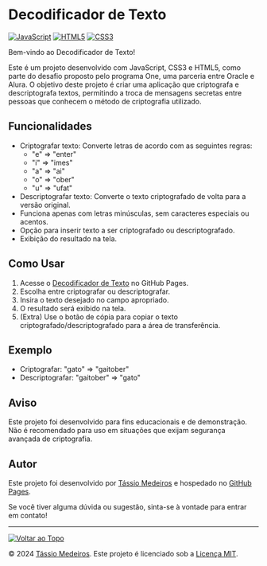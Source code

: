 # Decodificador de Texto

[![JavaScript](https://img.shields.io/badge/JavaScript-ES6-yellow)](https://www.javascript.com/)
[![HTML5](https://img.shields.io/badge/HTML5-Markup-orange)](https://developer.mozilla.org/en-US/docs/Web/Guide/HTML/HTML5)
[![CSS3](https://img.shields.io/badge/CSS3-Style-blue)](https://developer.mozilla.org/en-US/docs/Web/CSS)

Bem-vindo ao Decodificador de Texto!

Este é um projeto desenvolvido com JavaScript, CSS3 e HTML5, como parte do desafio proposto pelo programa One, uma parceria entre Oracle e Alura. O objetivo deste projeto é criar uma aplicação que criptografa e descriptografa textos, permitindo a troca de mensagens secretas entre pessoas que conhecem o método de criptografia utilizado.

## Funcionalidades

- Criptografar texto: Converte letras de acordo com as seguintes regras:
    - "e" => "enter"
    - "i" => "imes"
    - "a" => "ai"
    - "o" => "ober"
    - "u" => "ufat"
- Descriptografar texto: Converte o texto criptografado de volta para a versão original.
- Funciona apenas com letras minúsculas, sem caracteres especiais ou acentos.
- Opção para inserir texto a ser criptografado ou descriptografado.
- Exibição do resultado na tela.

## Como Usar

1. Acesse o [Decodificador de Texto](https://tassio-med.github.io/decodificador-de-texto/) no GitHub Pages.
2. Escolha entre criptografar ou descriptografar.
3. Insira o texto desejado no campo apropriado.
4. O resultado será exibido na tela.
5. (Extra) Use o botão de cópia para copiar o texto criptografado/descriptografado para a área de transferência.

## Exemplo

- Criptografar: "gato" => "gaitober"
- Descriptografar: "gaitober" => "gato"

## Aviso

Este projeto foi desenvolvido para fins educacionais e de demonstração. Não é recomendado para uso em situações que exijam segurança avançada de criptografia.

## Autor

Este projeto foi desenvolvido por [Tássio Medeiros](https://github.com/Tassio-Med) e hospedado no [GitHub Pages](https://tassio-med.github.io/decodificador-de-texto/).

Se você tiver alguma dúvida ou sugestão, sinta-se à vontade para entrar em contato!

---

[![Voltar ao Topo](https://img.shields.io/badge/Voltar_ao_Topo-%E2%86%91-lightgrey)](#)

© 2024 [Tássio Medeiros](https://github.com/Tassio-Med). Este projeto é licenciado sob a [Licença MIT](https://opensource.org/licenses/MIT).
